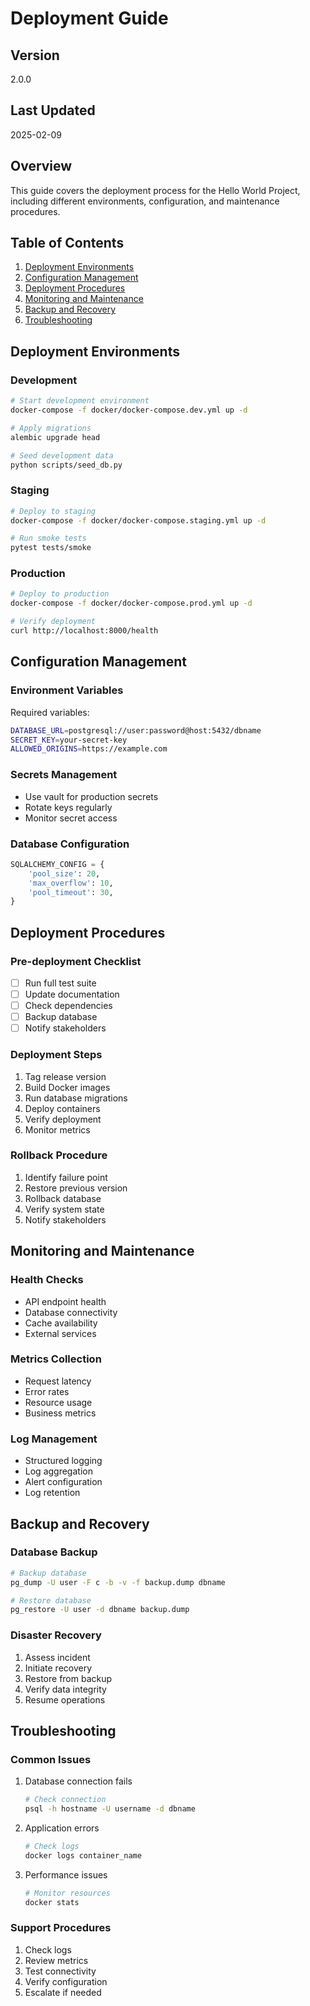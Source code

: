 # Deployment Guide

## Version
2.0.0

## Last Updated
2025-02-09

## Overview
This guide covers the deployment process for the Hello World Project, including different environments, configuration, and maintenance procedures.

## Table of Contents
1. [Deployment Environments](#deployment-environments)
2. [Configuration Management](#configuration-management)
3. [Deployment Procedures](#deployment-procedures)
4. [Monitoring and Maintenance](#monitoring-and-maintenance)
5. [Backup and Recovery](#backup-and-recovery)
6. [Troubleshooting](#troubleshooting)

## Deployment Environments

### Development
```bash
# Start development environment
docker-compose -f docker/docker-compose.dev.yml up -d

# Apply migrations
alembic upgrade head

# Seed development data
python scripts/seed_db.py
```

### Staging
```bash
# Deploy to staging
docker-compose -f docker/docker-compose.staging.yml up -d

# Run smoke tests
pytest tests/smoke
```

### Production
```bash
# Deploy to production
docker-compose -f docker/docker-compose.prod.yml up -d

# Verify deployment
curl http://localhost:8000/health
```

## Configuration Management

### Environment Variables
Required variables:
```bash
DATABASE_URL=postgresql://user:password@host:5432/dbname
SECRET_KEY=your-secret-key
ALLOWED_ORIGINS=https://example.com
```

### Secrets Management
- Use vault for production secrets
- Rotate keys regularly
- Monitor secret access

### Database Configuration
```python
SQLALCHEMY_CONFIG = {
    'pool_size': 20,
    'max_overflow': 10,
    'pool_timeout': 30,
}
```

## Deployment Procedures

### Pre-deployment Checklist
- [ ] Run full test suite
- [ ] Update documentation
- [ ] Check dependencies
- [ ] Backup database
- [ ] Notify stakeholders

### Deployment Steps
1. Tag release version
2. Build Docker images
3. Run database migrations
4. Deploy containers
5. Verify deployment
6. Monitor metrics

### Rollback Procedure
1. Identify failure point
2. Restore previous version
3. Rollback database
4. Verify system state
5. Notify stakeholders

## Monitoring and Maintenance

### Health Checks
- API endpoint health
- Database connectivity
- Cache availability
- External services

### Metrics Collection
- Request latency
- Error rates
- Resource usage
- Business metrics

### Log Management
- Structured logging
- Log aggregation
- Alert configuration
- Log retention

## Backup and Recovery

### Database Backup
```bash
# Backup database
pg_dump -U user -F c -b -v -f backup.dump dbname

# Restore database
pg_restore -U user -d dbname backup.dump
```

### Disaster Recovery
1. Assess incident
2. Initiate recovery
3. Restore from backup
4. Verify data integrity
5. Resume operations

## Troubleshooting

### Common Issues
1. Database connection fails
   ```bash
   # Check connection
   psql -h hostname -U username -d dbname
   ```

2. Application errors
   ```bash
   # Check logs
   docker logs container_name
   ```

3. Performance issues
   ```bash
   # Monitor resources
   docker stats
   ```

### Support Procedures
1. Check logs
2. Review metrics
3. Test connectivity
4. Verify configuration
5. Escalate if needed 